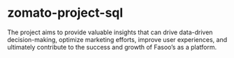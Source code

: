 # zomato-project-sql
The project aims to provide valuable insights that can drive data-driven decision-making, optimize marketing efforts, improve user experiences, and ultimately contribute to the success and growth of Fasoo’s as a platform.
